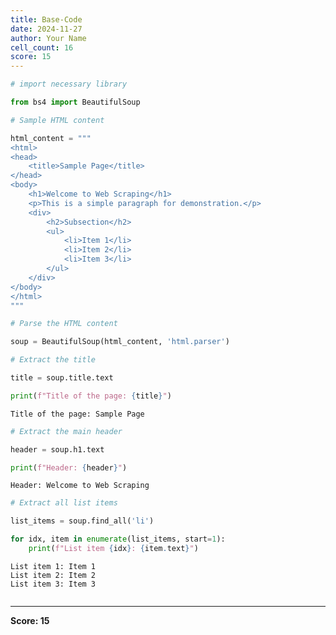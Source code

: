 ```yaml
---
title: Base-Code
date: 2024-11-27
author: Your Name
cell_count: 16
score: 15
---
```


```python
# import necessary library
```


```python
from bs4 import BeautifulSoup
```


```python
# Sample HTML content
```


```python
html_content = """
<html>
<head>
    <title>Sample Page</title>
</head>
<body>
    <h1>Welcome to Web Scraping</h1>
    <p>This is a simple paragraph for demonstration.</p>
    <div>
        <h2>Subsection</h2>
        <ul>
            <li>Item 1</li>
            <li>Item 2</li>
            <li>Item 3</li>
        </ul>
    </div>
</body>
</html>
"""
```


```python
# Parse the HTML content
```


```python
soup = BeautifulSoup(html_content, 'html.parser')
```


```python
# Extract the title
```


```python
title = soup.title.text
```


```python
print(f"Title of the page: {title}")
```

    Title of the page: Sample Page



```python
# Extract the main header
```


```python
header = soup.h1.text
```


```python
print(f"Header: {header}")
```

    Header: Welcome to Web Scraping



```python
# Extract all list items
```


```python
list_items = soup.find_all('li')
```


```python
for idx, item in enumerate(list_items, start=1):
    print(f"List item {idx}: {item.text}")
```

    List item 1: Item 1
    List item 2: Item 2
    List item 3: Item 3



```python

```


---
**Score: 15**
